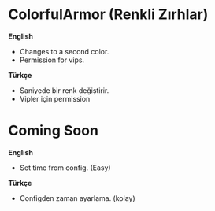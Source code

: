# ColorfulArmor (Renkli Zırhlar)
**English**
- Changes to a second color.
- Permission for vips.

**Türkçe**
- Saniyede bir renk değiştirir.
- Vipler için permission

# Coming Soon
**English**
- Set time from config. (Easy)

**Türkçe**
- Configden zaman ayarlama. (kolay)
